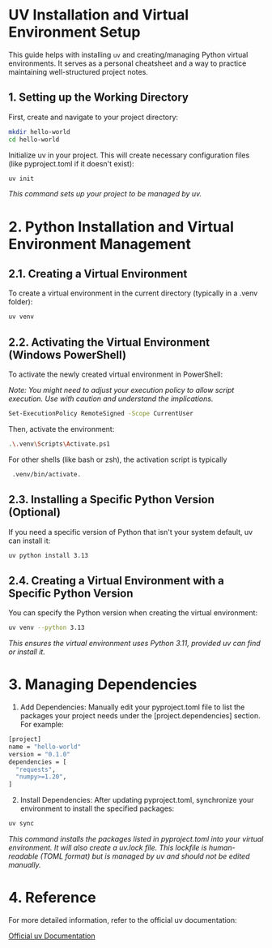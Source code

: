
#  UV Installation and Virtual Environment Setup


This guide helps with installing `uv` and creating/managing Python virtual environments. It serves as a personal cheatsheet and a way to practice maintaining well-structured project notes.

## 1. Setting up the Working Directory

First, create and navigate to your project directory:

```bash
mkdir hello-world
cd hello-world
```

Initialize uv in your project. This will create necessary configuration files (like pyproject.toml if it doesn't exist):

```bash
uv init
```
*This command sets up your project to be managed by uv.*

# 2. Python Installation and Virtual Environment Management

## 2.1. Creating a Virtual Environment
To create a virtual environment in the current directory (typically in a .venv folder):
```bash
uv venv
```

## 2.2. Activating the Virtual Environment (Windows PowerShell)
To activate the newly created virtual environment in PowerShell:

*Note: You might need to adjust your execution policy to allow script execution. Use with caution and understand the implications.*

```bash
Set-ExecutionPolicy RemoteSigned -Scope CurrentUser
```

Then, activate the environment:
```bash
.\.venv\Scripts\Activate.ps1
```

For other shells (like bash or zsh), the activation script is typically
```bash
 .venv/bin/activate.
 ```

## 2.3. Installing a Specific Python Version (Optional)
If you need a specific version of Python that isn't your system default, uv can install it:
```bash
uv python install 3.13
 ```

## 2.4. Creating a Virtual Environment with a Specific Python Version
You can specify the Python version when creating the virtual environment:
```bash
uv venv --python 3.13
 ```

*This ensures the virtual environment uses Python 3.11, provided uv can find or install it.*

# 3. Managing Dependencies

1. Add Dependencies: Manually edit your pyproject.toml file to list the packages your project needs under the [project.dependencies] section. For example:
```bash
[project]
name = "hello-world"
version = "0.1.0"
dependencies = [
  "requests",
  "numpy>=1.20",
]
 ```
2. Install Dependencies: After updating pyproject.toml, synchronize your environment to install the specified packages:
```bash
uv sync
 ```

*This command installs the packages listed in pyproject.toml into your virtual environment. It will also create a uv.lock file. This lockfile is human-readable (TOML format) but is managed by uv and should not be edited manually.*

# 4. Reference
For more detailed information, refer to the official uv documentation:

[Official uv Documentation](https://docs.astral.sh/uv/ "Astral uv documentation site")
